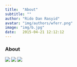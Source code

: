 ```yaml
---
title:  "About"
subtitle: ""
author: "Rido Dan Rasyid"
avatar: "img/authors/wferr.png"
image: "img/b.jpg"
date:   2015-04-21 12:12:12
---
```


### About
<img src="d.jpg" />
<img src="e.jpg" />
<img src="f.jpg" />




